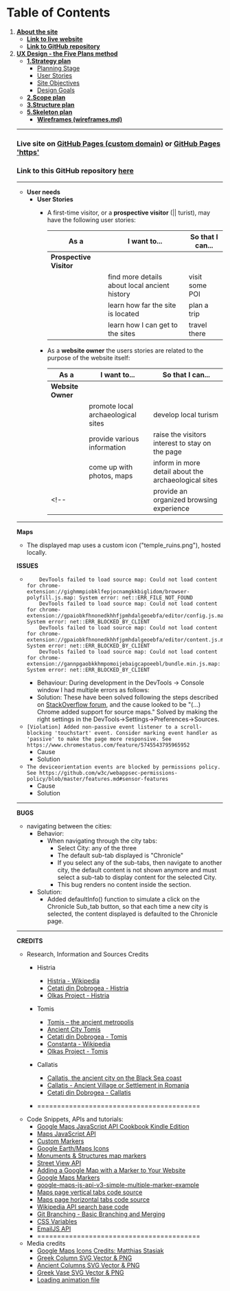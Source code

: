 


# **Table of Contents**
1.  [**About the site**](#about-the-site)
    * [**Link to live website**](#link-to-live-website-is-here)
    * [**Link to GitHub repository**](#link-to-github-repo-is-here)
1.  [**UX Design - the Five Plans method**](#uxd)
    * [**1.Strategy plan**](#stratetgy)
        * [Planning Stage](#planning-stage)
        * [User Stories](#user-stories)
        * [Site Objectives](#site-objectives)
        * [Design Goals](#design-goals)
    * [**2.Scope plan**](#scope)
    * [**3.Structure plan**](#structure)
    * [**5.Skeleton plan**](#skeleton)
        *  [**Wireframes (wireframes.md)**](readme-files/docs/wireframes.md)
    <!-- * [**6. Surface plan**](#surface)
        * [**UI (User Interface)**](#ui-user-interface)
            *  [**Site structure**](#site-structure)
            *  [**Responsiveness**](#responsiveness)
            *  [**Layout**](#layout)
                * [Header](#header)
                * [Main content](#main-content-section)
                    * [Home page](#home-page)
                    * [Menu page](#menu-page)
                    * [Gallery page](#gallery-page)
                    * [Contact page](#contact-page)
                * [Maps](#maps)
                * [Footer area](#footer)
            *  [**Typography**](#fonts)
            *  [**Colour theme**](#colours)
            *  [**Contrast ratio (contrast.md)**](readme-files/docs/contrast.md)
            *  [**Accessibility**](#accessibility)
<!--1.  [**Testing (testing.md)**](readme-files/docs/testing.md)
1.  [**Performance**](#performance)
1.  [**Issues**](#issues)
1.  [**Deployment (deployment.md)**](readme-files/docs/deployment.md)
1.  [**CREDITS:**](#credits)
    *  [**Code Snipets:**](#code-snipets)
    *  [**Research and Information:**](#research-and-information)
    *  [**Media**](#media)
    *  [**Other Resources:**](#other-resources-and-tools-used)
1. [**Aknowledgment**](#aknowledgment) -->


---
### Live site on [GitHub Pages (custom domain)](http://phloreenm.me/MP2-JS--CI-CoBC-FM/) or [GitHub Pages 'https'](https://phloreenm.github.io/MP2-JS--CI-CoBC-FM//MP2-JS--CI-CoBC-FM/)
### Link to this GitHub repository [here](https://github.com/phloreenm/MP2-JS--CI-CoBC-FM)  

---
- **User needs**
    - **User Stories**
        -  A first-time visitor, or a **prospective visitor** (|| turist), may have the following user stories:

            | As a                  | I want to...          | So that I can...       | 
            |-----------------------|-----------------------|------------------------|
            | **Prospective Visitor**|                       |                        |
            |                       | find more details about local ancient history | visit some POI | 
            |                       | learn how far the site is located | plan a trip | 
            |                       | learn how I can get to the sites | travel there | 


        - As a **website owner** the users stories are related to the purpose of the website itself:

            | As a              | I want to...          | So that I can...  |
            |-------------------|-----------------------|-------------------|
            | **Website Owner**|                       |                   |       
            |                   | promote local archaeological sites | develop local turism  |            
            |                   | provide various information | raise the visitors interest to stay on the page  |            
            |                   | come up with photos, maps | inform in more detail about the archaeological sites |            
            <!-- |                   | provide an organized browsing experience | raise the visitors interest  |             -->
       

---


**Maps**
- The displayed map uses a custom icon ("temple_ruins.png"), hosted locally.

**ISSUES**
- ```
      DevTools failed to load source map: Could not load content for chrome-extension://gighmmpiobklfepjocnamgkkbiglidom/browser-polyfill.js.map: System error: net::ERR_FILE_NOT_FOUND
      DevTools failed to load source map: Could not load content for chrome-extension://gpaiobkfhnonedkhhfjpmhdalgeoebfa/editor/config.js.map: System error: net::ERR_BLOCKED_BY_CLIENT
      DevTools failed to load source map: Could not load content for chrome-extension://gpaiobkfhnonedkhhfjpmhdalgeoebfa/editor/content.js.map: System error: net::ERR_BLOCKED_BY_CLIENT
      DevTools failed to load source map: Could not load content for chrome-extension://gannpgaobkkhmpomoijebaigcapoeebl/bundle.min.js.map: System error: net::ERR_BLOCKED_BY_CLIENT
    ```
  - Behaviour: During development in the DevTools -> Console window I had multiple  errors as follows:
  - Solution: These have been solved following the steps described on [StackOverflow forum](https://stackoverflow.com/questions/61339968/error-message-devtools-failed-to-load-sourcemap-could-not-load-content-for-chr), and the cause looked to be "(...) Chrome added support for source maps." Solved by making the right settings in the DevTools->Settings->Preferences->Sources.
- ```[Violation] Added non-passive event listener to a scroll-blocking 'touchstart' event. Consider marking event handler as 'passive' to make the page more responsive. See https://www.chromestatus.com/feature/5745543795965952```
  - Cause
  - Solution
- ``` The deviceorientation events are blocked by permissions policy. See https://github.com/w3c/webappsec-permissions-policy/blob/master/features.md#sensor-features ```
  - Cause 
  - Solution
---
**BUGS**
- navigating between the cities:
  - Behavior:
    - When navigating through the city tabs:
      - Select City: any of the three
      - The default sub-tab displayed is "Chronicle"
      - If you select any of the sub-tabs, then navigate to another city, the default content is not shown anymore and must select a sub-tab to display content for the selected City.
      - This bug renders no content inside the section.
  - Solution:
    - Added defaultInfo() function to simulate a click on the Chronicle Sub_tab button, so that each time a new city is selected, the content displayed is defaulted to the Chronicle page.
---
**CREDITS**
- Research, Information and Sources Credits
  - Histria
    - [Histria - Wikipedia](https://en.wikipedia.org/wiki/Histria_(ancient_city))
    - [Cetati din Dobrogea - Histria](https://sites.google.com/site/cetatidindobrogea/histria)
    - [Olkas Project - Histria](http://www.olkas.net/lemmata/24_Histria)
  - Tomis
    - [Tomis – the ancient metropolis](https://atlastracer.wordpress.com/articles/tomis-the-ancient-metropolis/)
    - [Ancient City Tomis](https://imperiumromanum.pl/en/article/ancient-city-tomis/)
    - [Cetati din Dobrogea - Tomis](https://sites.google.com/site/cetatidindobrogea/tomis)
    - [Constanta - Wikipedia](https://en.wikipedia.org/wiki/Constan%C8%9Ba)
    - [Olkas Project - Tomis](http://www.olkas.net/lemmata/8_Tomis)
  - Callatis
    - [Callatis, the ancient city on the Black Sea coast](https://www.rri.ro/en_gb/callatis_the_ancient_city_on_the_black_sea_coast-2529250 )
    - [Callatis - Ancient Village or Settlement in Romania](https://www.megalithic.co.uk/article.php?sid=37857)
    - [Cetati din Dobrogea - Callatis](https://sites.google.com/site/cetatidindobrogea/callatis)
    
  
  - =========================================
- Code Snippets,  APIs and tutorials:
  - [Google Maps JavaScript API Cookbook Kindle Edition](https://www.amazon.co.uk/Google-Maps-JavaScript-API-Cookbook-ebook/dp/B00HJR6RD6)
  - [Maps JavaScript API](AIzaSyANGGOhK4itFoIlNp1F5Du-0ySik3HTbk4)
  - [Custom Markers](https://developers.google.com/maps/documentation/javascript/custom-markers#maps_custom_markers-javascript)
  - [Google Earth/Maps Icons](https://kml4earth.appspot.com/icons.html)
  - [Monuments & Structures map markers](https://mapicons.mapsmarker.com/category/markers/tourism/monuments-structures/)
  - [Street View API](https://developers.google.com/maps/documentation/javascript/streetview)
  - [Adding a Google Map with a Marker to Your Website](https://developers.google.com/maps/documentation/javascript/adding-a-google-map#maps_add_map-javascript)
  - [Google Maps Markers](https://developers.google.com/maps/documentation/javascript/markers#maps_marker_simple-javascript)
  - [google-maps-js-api-v3-simple-multiple-marker-example](https://www.anycodings.com/1questions/3879/google-maps-js-api-v3-simple-multiple-marker-example)
  - [Maps page vertical tabs code source](https://www.w3schools.com/howto/howto_js_vertical_tabs.asp)
  - [Maps page horizontal tabs code source](https://www.w3schools.com/howto/howto_js_tabs.asp)
  - [Wikipedia API search base code](https://femkreations.com/how-to-build-a-wikipedia-search-app-in-9-steps/)
  - [Git Branching - Basic Branching and Merging](https://git-scm.com/book/en/v2/Git-Branching-Basic-Branching-and-Merging)
  - [CSS Variables](https://www.w3.org/TR/css-variables/#values)
  - [EmailJS API](https://www.emailjs.com)
  - =========================================
- Media credits
  - [Google Maps Icons Credits: Matthias Stasiak](https://mapicons.mapsmarker.com/author/matthias.stasiak/)
  - [Greek Column SVG Vector & PNG](https://www.svgrepo.com/svg/160058/greek-column)
  - [Ancient Columns SVG Vector & PNG](https://www.pngrepo.com/svg/321726/ancient-columns)
  - [Greek Vase SVG Vector & PNG](https://www.svgrepo.com/svg/104220/greek-vase)
  - [Loading animation file](https://icons8.com/preloaders/en/search/loading)

